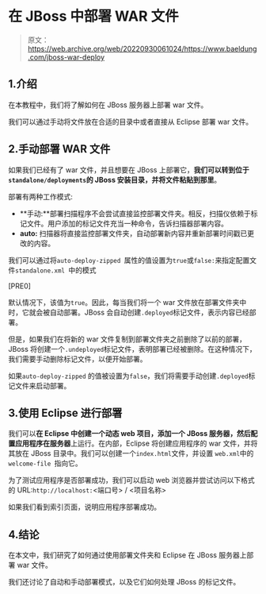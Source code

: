 # 在 JBoss 中部署 WAR 文件

> 原文：<https://web.archive.org/web/20220930061024/https://www.baeldung.com/jboss-war-deploy>

## 1.介绍

在本教程中，我们将了解如何在 JBoss 服务器上部署 war 文件。

我们可以通过手动将文件放在合适的目录中或者直接从 Eclipse 部署 war 文件。

## 2.手动部署 WAR 文件

如果我们已经有了 war 文件，并且想要在 JBoss 上部署它，**我们可以转到位于`standalone/deployments`的 JBoss 安装目录，并将文件粘贴到那里**。

部署有两种工作模式:

*   **手动:**部署扫描程序不会尝试直接监控部署文件夹。相反，扫描仪依赖于标记文件。用户添加的标记文件充当一种命令，告诉扫描器部署内容。
*   **auto:** 扫描器将直接监控部署文件夹，自动部署新内容并重新部署时间戳已更改的内容。

我们可以通过将`auto-deploy-zipped `属性的值设置为`true`或`false:`来指定配置文件`standalone.xml `中的模式

[PRE0]

默认情况下，该值为`true`。因此，每当我们将一个 war 文件放在部署文件夹中时，它就会被自动部署。JBoss 会自动创建`.deployed`标记文件，表示内容已经部署。

但是，如果我们在将新的 war 文件复制到部署文件夹之前删除了以前的部署，JBoss 将创建一个`.undeployed`标记文件，表明部署已经被删除。在这种情况下，我们需要手动删除标记文件，以便开始部署。

如果`auto-deploy-zipped` 的值被设置为`false`，我们将需要手动创建`.deployed`标记文件来启动部署。

## 3.使用 Eclipse 进行部署

我们可以**在 Eclipse 中创建一个动态 web 项目，添加一个 JBoss 服务器，然后配置应用程序在服务器**上运行。在内部，Eclipse 将创建应用程序的 war 文件，并将其放在 JBoss 目录中。我们可以创建一个`index.html`文件，并设置 `web.xml`中的`welcome-file `指向它。

为了测试应用程序是否部署成功，我们可以启动 web 浏览器并尝试访问以下格式的 URL:`http://localhost:`<端口号> / <项目名称>

如果我们看到索引页面，说明应用程序部署成功。

## 4.结论

在本文中，我们研究了如何通过使用部署文件夹和 Eclipse 在 JBoss 服务器上部署 war 文件。

我们还讨论了自动和手动部署模式，以及它们如何处理 JBoss 的标记文件。
